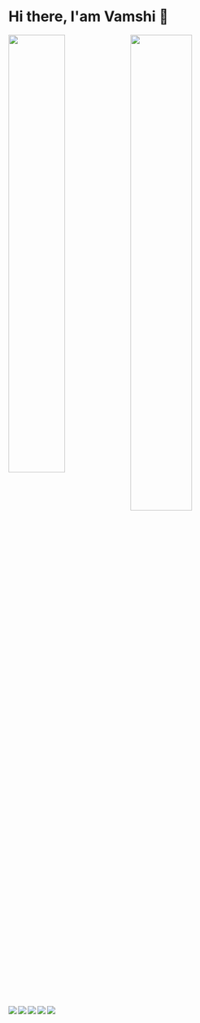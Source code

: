# Hi there, I'am Vamshi 👋


<img align="left" width = "47%" src= "https://github-readme-stats.vercel.app/api?username=vamshidhar-kasulabada&show_icons=true&theme=merko"/>

<img align="left" width = "49%" src= "https://github-readme-stats.vercel.app/api/top-langs/?username=vamshidhar-kasulabada&layout=compact"/>


<img align="left" src= "https://img.shields.io/badge/java-%23ED8B00.svg?style=for-the-badge&logo=java&logoColor=white"/>

<img align="left" src= "https://img.shields.io/badge/kotlin-%237F52FF.svg?style=for-the-badge&logo=kotlin&logoColor=white"/>

<img align="left" src= "https://img.shields.io/badge/html5-%23E34F26.svg?style=for-the-badge&logo=html5&logoColor=white"/>

<img align="left" src= "https://img.shields.io/badge/css3-%231572B6.svg?style=for-the-badge&logo=css3&logoColor=white"/>

<img align="left" src= "https://img.shields.io/badge/javascript-%23323330.svg?style=for-the-badge&logo=javascript&logoColor=%23F7DF1E"/>


